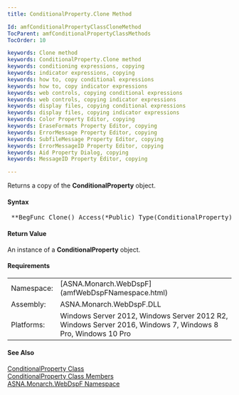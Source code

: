 ```yaml
---
title: ConditionalProperty.Clone Method

Id: amfConditionalPropertyClassCloneMethod
TocParent: amfConditionalPropertyClassMethods
TocOrder: 10

keywords: Clone method
keywords: ConditionalProperty.Clone method
keywords: conditioning expressions, copying
keywords: indicator expressions, copying
keywords: how to, copy conditional expressions
keywords: how to, copy indicator expressions
keywords: web controls, copying conditional expressions
keywords: web controls, copying indicator expressions
keywords: display files, copying conditional expressions
keywords: display files, copying indicator expressions
keywords: Color Property Editor, copying
keywords: EraseFormats Property Editor, copying
keywords: ErrorMessage Property Editor, copying
keywords: SubfileMessage Property Editor, copying
keywords: ErrorMessageID Property Editor, copying
keywords: Aid Property Dialog, copying
keywords: MessageID Property Editor, copying

---
```


Returns a copy of the **ConditionalProperty** object.

#### Syntax
<pre class="syntax"> **BegFunc Clone() Access(*Public) Type(ConditionalProperty)** </pre>

<!--mine -->

#### Return Value
An instance of a **ConditionalProperty** object.
<!-- -->

#### Requirements
<table class="dttable" cellspacing="0" cellpadding="4" width="60%">
           <colgroup>
            <col width="15%" style="font-weight:bold" />
            <col width="85%" />
          </colgroup>
          <tr>
            <td>Namespace:</td>
            <td>[ASNA.Monarch.WebDspF](amfWebDspFNamespace.html)</td>
          </tr>
          <tr>
            <td>Assembly:</td>
            <td>ASNA.Monarch.WebDspF.DLL</td>
          </tr>
         <tr>
            <td>Platforms:</td>
            <td> Windows Server 2012, Windows Server 2012 R2, Windows Server 2016, Windows 7, Windows 8 Pro, Windows 10 Pro</td>
         </tr>
</table>

<!-- end -->

#### See Also
[ ConditionalProperty Class](amfConditionalPropertyClass.html) <br /> [ ConditionalProperty Class Members](amfConditionalPropertyClassMembers.html) <br /> [ ASNA.Monarch.WebDspF Namespace](amfWebDspFNamespace.html) 
